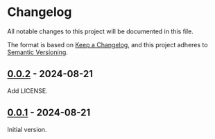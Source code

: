 # Changelog

All notable changes to this project will be documented in this file.

The format is based on [Keep a Changelog](https://keepachangelog.com/en/1.0.0/), and this project adheres to [Semantic Versioning](https://semver.org/spec/v2.0.0.html).

## [0.0.2] - 2024-08-21

Add LICENSE.

## [0.0.1] - 2024-08-21

Initial version.

[0.0.2]: https://github.com/ej-shafran/compile-mode.nvim/compare/v0.0.1...v0.0.2
[0.0.1]: https://github.com/ej-shafran/compile-mode.nvim/tree/v0.0.1
